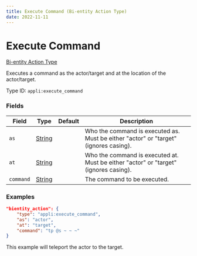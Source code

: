 ```yaml
---
title: Execute Command (Bi-entity Action Type)
date: 2022-11-11
---
```


# Execute Command

[Bi-entity Action Type](../bientity_action_types.md)

Executes a command as the actor/target and at the location of the actor/target.

Type ID: `appli:execute_command`


### Fields

Field  | Type | Default | Description
-------|------|---------|-------------
`as` | [String](https://origins.readthedocs.io/en/latest/types/data_types/string/) || Who the command is executed as. Must be either "actor" or "target" (ignores casing).
`at` | [String](https://origins.readthedocs.io/en/latest/types/data_types/string/) || Who the command is executed at. Must be either "actor" or "target" (ignores casing).
`command` | [String](https://origins.readthedocs.io/en/latest/types/data_types/string/) || The command to be executed.


### Examples

```json
"bientity_action": {
    "type": "appli:execute_command",
    "as": "actor",
    "at": "target",
    "command": "tp @s ~ ~ ~"
}
```

This example will teleport the actor to the target.